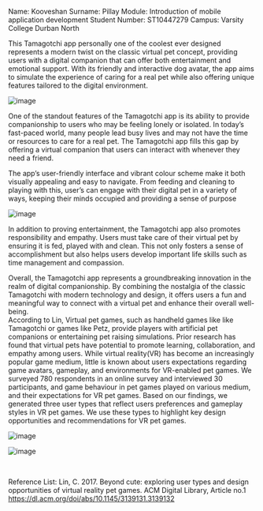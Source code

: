 
Name: Kooveshan
Surname: Pillay
Module: Introduction of mobile application development
Student Number: ST10447279
Campus: Varsity College Durban North

This Tamagotchi app personally one of the coolest ever designed represents a modern twist on the classic virtual pet concept, providing users with a digital companion that can offer both entertainment and emotional support. With its friendly and interactive dog avatar, the app aims to simulate the experience of caring for a real pet while also offering unique features tailored to the digital environment.

![image](https://github.com/Koovi2603/Tamagotchi-App/assets/164010449/4f130eeb-e357-49e9-8394-47815792ff3b)














One of the standout features of the Tamagotchi app is its ability to provide companionship to users who may be feeling lonely or isolated. In today’s fast-paced world, many people lead busy lives and may not have the time or resources to care for a real pet. The Tamagotchi app fills this gap by offering a virtual companion that users can interact with whenever they need a friend.



The app’s user-friendly interface and vibrant colour scheme make it both visually appealing and easy to navigate. From feeding and cleaning to playing  with this, user’s can engage with their digital pet in a variety of ways, keeping their minds occupied and providing a sense of purpose 


![image](https://github.com/Koovi2603/Tamagotchi-App/assets/164010449/f33dedb9-2805-43a4-94ef-6b6bc76b6ca0)













In addition to proving entertainment, the Tamagotchi app also promotes responsibility and empathy. Users must take care of their virtual pet by ensuring it is fed, played with and clean. This not only fosters a sense of accomplishment but also helps users develop important life skills such as time management and compassion.

Overall, the Tamagotchi app represents a groundbreaking innovation in the realm of digital companionship. By combining the nostalgia of the classic Tamagotchi with modern technology and design, it offers users a fun and meaningful way to connect with a virtual pet and enhance their overall well-being.  
According to Lin, Virtual pet games, such as handheld games like like Tamagotchi or games like Petz, provide players with artificial pet companions or entertaining pet raising simulations. Prior research has found that virtual pets have potential to promote learning, collaboration, and empathy among users. While virtual reality(VR) has become an increasingly popular game medium, little is known about users expectations regarding game avatars, gameplay, and environments for VR-enabled pet games. We surveyed 780 respondents in an online survey and interviewed 30 participants, and game behaviour in pet games played on various medium, and their expectations for VR pet games. Based on our findings, we generated three user types that reflect users preferences and gameplay styles in VR pet games. We use these types to highlight key design opportunities and recommendations for VR pet games.


![image](https://github.com/Koovi2603/Tamagotchi-App/assets/164010449/d2e211de-bab6-42dd-953b-16e73d11619b)

![image](https://github.com/Koovi2603/Tamagotchi-App/assets/164010449/650318a4-66a8-493b-a886-cc4146be1e4a)











 


Reference List:
Lin, C. 2017. Beyond cute: exploring user types and design opportunities of virtual reality pet games. ACM Digital Library, Article no.1
https://dl.acm.org/doi/abs/10.1145/3139131.3139132



